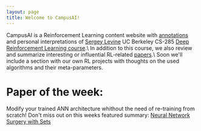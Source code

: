 ```yaml
---
layout: page
title: Welcome to CampusAI!
---
```


CampusAI is a Reinforcement Learning content website with [annotations](/theory/) and personal interpretations of [Sergey Levine](https://people.eecs.berkeley.edu/~svlevine/) UC Berkeley CS-285 [Deep Reinforcement Learning course](http://rail.eecs.berkeley.edu/deeprlcourse/).\\
In addition to this course, we also review and summarize interesting or influential RL-related [papers](/papers/).\\
Soon we'll include a section with our own RL projects with thoughts on the used algorithms and their meta-parameters.


# Paper of the week:

Modify your trained ANN architecture whithout the need of re-training from scratch! 
Don't miss out on this weeks featured summary: [Neural Network Surgery with Sets](/papers/NN_surgery_sets)

<!-- # Featured project:

Ever wondered how an AI can teach itself to drive a car through a maze of obstacles?
We did, check out the results:

---video-here---

Learn more about it [here](/projects/test)! -->
